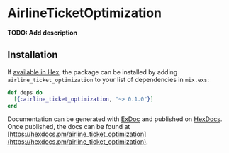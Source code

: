 # AirlineTicketOptimization

**TODO: Add description**

## Installation

If [available in Hex](https://hex.pm/docs/publish), the package can be installed
by adding `airline_ticket_optimization` to your list of dependencies in `mix.exs`:

```elixir
def deps do
  [{:airline_ticket_optimization, "~> 0.1.0"}]
end
```

Documentation can be generated with [ExDoc](https://github.com/elixir-lang/ex_doc)
and published on [HexDocs](https://hexdocs.pm). Once published, the docs can
be found at [https://hexdocs.pm/airline_ticket_optimization](https://hexdocs.pm/airline_ticket_optimization).

